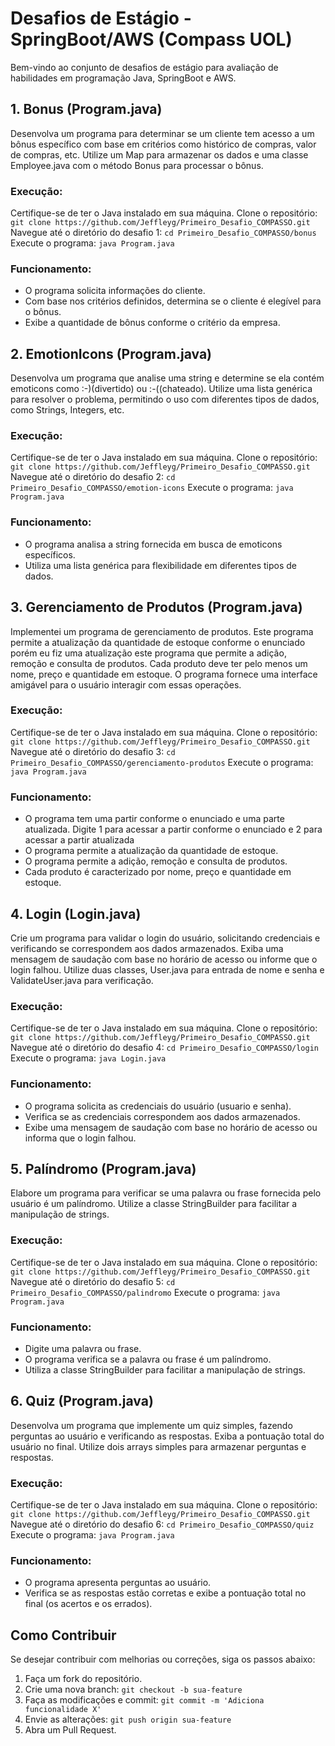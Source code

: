 # Desafios de Estágio - SpringBoot/AWS (Compass UOL)

Bem-vindo ao conjunto de desafios de estágio para avaliação de habilidades em programação Java, SpringBoot e AWS.

## 1. Bonus (Program.java)

Desenvolva um programa para determinar se um cliente tem acesso a um bônus específico com base em critérios como histórico de compras, valor de compras, etc. Utilize um Map para armazenar os dados e uma classe Employee.java com o método Bonus para processar o bônus.

### Execução:
Certifique-se de ter o Java instalado em sua máquina.
Clone o repositório: `git clone https://github.com/Jeffleyg/Primeiro_Desafio_COMPASSO.git`
Navegue até o diretório do desafio 1: `cd Primeiro_Desafio_COMPASSO/bonus`
Execute o programa: `java Program.java`

### Funcionamento:
- O programa solicita informações do cliente.
- Com base nos critérios definidos, determina se o cliente é elegível para o bônus.
- Exibe a quantidade de bônus conforme o critério da empresa.

## 2. EmotionIcons (Program.java)

Desenvolva um programa que analise uma string e determine se ela contém emoticons como :-)(divertido) ou :-((chateado). Utilize uma lista genérica para resolver o problema, permitindo o uso com diferentes tipos de dados, como Strings, Integers, etc.

### Execução:
Certifique-se de ter o Java instalado em sua máquina.
Clone o repositório: `git clone https://github.com/Jeffleyg/Primeiro_Desafio_COMPASSO.git`
Navegue até o diretório do desafio 2: `cd Primeiro_Desafio_COMPASSO/emotion-icons`
Execute o programa: `java Program.java`

### Funcionamento:
- O programa analisa a string fornecida em busca de emoticons específicos.
- Utiliza uma lista genérica para flexibilidade em diferentes tipos de dados.

## 3. Gerenciamento de Produtos (Program.java)

Implementei um programa de gerenciamento de produtos. Este programa permite a atualização da quantidade de estoque conforme o enunciado porém eu fiz uma atualização este programa que  permite a adição, remoção e consulta de produtos. Cada produto deve ter pelo menos um nome, preço e quantidade em estoque. O programa fornece uma interface amigável para o usuário interagir com essas operações.

### Execução:
Certifique-se de ter o Java instalado em sua máquina.
Clone o repositório: `git clone https://github.com/Jeffleyg/Primeiro_Desafio_COMPASSO.git`
Navegue até o diretório do desafio 3: `cd Primeiro_Desafio_COMPASSO/gerenciamento-produtos`
Execute o programa: `java Program.java`

### Funcionamento:
- O programa tem uma partir conforme o enunciado e uma parte atualizada. Digite 1 para acessar a partir conforme o enunciado e 2 para acessar a partir atualizada
- O programa permite a atualização da quantidade de estoque.
- O programa permite a adição, remoção e consulta de produtos.
- Cada produto é caracterizado por nome, preço e quantidade em estoque.

## 4. Login (Login.java)

Crie um programa para validar o login do usuário, solicitando credenciais e verificando se correspondem aos dados armazenados. Exiba uma mensagem de saudação com base no horário de acesso ou informe que o login falhou. Utilize duas classes, User.java para entrada de nome e senha e ValidateUser.java para verificação.

### Execução:
Certifique-se de ter o Java instalado em sua máquina.
Clone o repositório: `git clone https://github.com/Jeffleyg/Primeiro_Desafio_COMPASSO.git`
Navegue até o diretório do desafio 4: `cd Primeiro_Desafio_COMPASSO/login`
Execute o programa: `java Login.java`

### Funcionamento:
- O programa solicita as credenciais do usuário (usuario e senha).
- Verifica se as credenciais correspondem aos dados armazenados.
- Exibe uma mensagem de saudação com base no horário de acesso ou informa que o login falhou.

## 5. Palíndromo (Program.java)

Elabore um programa para verificar se uma palavra ou frase fornecida pelo usuário é um palíndromo. Utilize a classe StringBuilder para facilitar a manipulação de strings.

### Execução:
Certifique-se de ter o Java instalado em sua máquina.
Clone o repositório: `git clone https://github.com/Jeffleyg/Primeiro_Desafio_COMPASSO.git`
Navegue até o diretório do desafio 5: `cd Primeiro_Desafio_COMPASSO/palindromo`
Execute o programa: `java Program.java`

### Funcionamento:
- Digite uma palavra ou frase.
- O programa verifica se a palavra ou frase é um palíndromo.
- Utiliza a classe StringBuilder para facilitar a manipulação de strings.

## 6. Quiz (Program.java)

Desenvolva um programa que implemente um quiz simples, fazendo perguntas ao usuário e verificando as respostas. Exiba a pontuação total do usuário no final. Utilize dois arrays simples para armazenar perguntas e respostas.

### Execução:
Certifique-se de ter o Java instalado em sua máquina.
Clone o repositório: `git clone https://github.com/Jeffleyg/Primeiro_Desafio_COMPASSO.git`
Navegue até o diretório do desafio 6: `cd Primeiro_Desafio_COMPASSO/quiz`
Execute o programa: `java Program.java`

### Funcionamento:
- O programa apresenta perguntas ao usuário.
- Verifica se as respostas estão corretas e exibe a pontuação total no final (os acertos e os errados).

## Como Contribuir

Se desejar contribuir com melhorias ou correções, siga os passos abaixo:

1. Faça um fork do repositório.
2. Crie uma nova branch: `git checkout -b sua-feature`
3. Faça as modificações e commit: `git commit -m 'Adiciona funcionalidade X'`
4. Envie as alterações: `git push origin sua-feature`
5. Abra um Pull Request.


